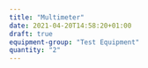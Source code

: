 ```yaml
---
title: "Multimeter"
date: 2021-04-20T14:58:20+01:00
draft: true
equipment-group: "Test Equipment"
quantity: "2"
---
```


